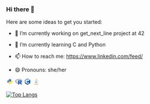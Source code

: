 ### Hi there 👋
  
Here are some ideas to get you started:

- 🔭 I’m currently working on get_next_line project at 42
- 🌱 I’m currently learning C and Python

- 📫 How to reach me: https://www.linkedin.com/feed/
- 😄 Pronouns: she/her


<code><img height="20" alt="javascript" src="https://raw.githubusercontent.com/github/explore/80688e429a7d4ef2fca1e82350fe8e3517d3494d/topics/python/python.png"></code>
<code><img height="20" alt="typescript" src="https://raw.githubusercontent.com/github/explore/80688e429a7d4ef2fca1e82350fe8e3517d3494d/topics/r/r.png"></code>
<code><img height="20" alt="typescript" src="https://raw.githubusercontent.com/github/explore/80688e429a7d4ef2fca1e82350fe8e3517d3494d/topics/c/c.png"></code>
<code><img height="20" alt="typescript" src="https://raw.githubusercontent.com/github/explore/80688e429a7d4ef2fca1e82350fe8e3517d3494d/topics/java/java.png"></code>





[![Top Langs](https://github-readme-stats.vercel.app/api/top-langs/?username=cosaph&layout=donut-vertical&theme=radical)](https://github.com/anuraghazra/github-readme-stats)
